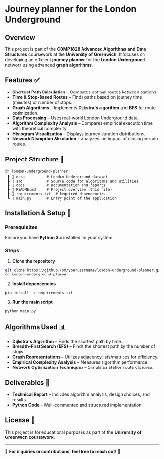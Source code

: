 # Journey planner for the London Underground

## Overview
This project is part of the **COMP1828 Advanced Algorithms and Data Structures** coursework at the **University of Greenwich**. It focuses on developing an efficient **journey planner** for the **London Underground** network using advanced **graph algorithms**.

## Features ✅
- **Shortest Path Calculation** – Computes optimal routes between stations.
- **Time & Stop-Based Routes** – Finds paths based on journey time (minutes) or number of stops.
- **Graph Algorithms** – Implements **Dijkstra's algorithm** and **BFS** for route optimization.
- **Data Processing** – Uses real-world London Underground data.
- **Algorithm Complexity Analysis** – Compares empirical execution time with theoretical complexity.
- **Histogram Visualization** – Displays journey duration distributions.
- **Network Disruption Simulation** – Analyzes the impact of closing certain routes.

## Project Structure 📂
```
📦 london-underground-planner
 ┣ 📂 data          # London Underground dataset
 ┣ 📂 src           # Source code for algorithms and utilities
 ┣ 📂 docs          # Documentation and reports
 ┣ 📜 README.md     # Project overview (this file)
 ┣ 📜 requirements.txt  # Required dependencies
 ┗ 📜 main.py       # Entry point of the application
```

## Installation & Setup 🔧
### Prerequisites
Ensure you have **Python 3.x** installed on your system.

### Steps
1. **Clone the repository**
```bash
git clone https://github.com/yourusername/london-underground-planner.git
cd london-underground-planner
```
2. **Install dependencies**
```bash
pip install -r requirements.txt
```
3. **Run the main script**
```bash
python main.py
```

## Algorithms Used 📊
- **Dijkstra's Algorithm** – Finds the shortest path by time.
- **Breadth-First Search (BFS)** – Finds the shortest path by the number of stops.
- **Graph Representations** – Utilizes adjacency lists/matrices for efficiency.
- **Empirical Complexity Analysis** – Measures algorithm performance.
- **Network Optimization Techniques** – Simulates station route closures.

## Deliverables 📜
- **Technical Report** – Includes algorithm analysis, design choices, and results.
- **Python Code** – Well-commented and structured implementation.

## License 📄
This project is for educational purposes as part of the **University of Greenwich coursework**.

---
📩 **For inquiries or contributions, feel free to reach out!** 🚀
